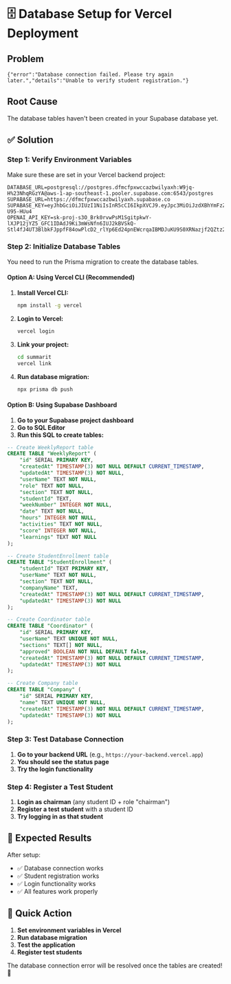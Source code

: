 # 🗄️ Database Setup for Vercel Deployment

## Problem
```
{"error":"Database connection failed. Please try again later.","details":"Unable to verify student registration."}
```

## Root Cause
The database tables haven't been created in your Supabase database yet.

## ✅ Solution

### Step 1: Verify Environment Variables
Make sure these are set in your Vercel backend project:
```env
DATABASE_URL=postgresql://postgres.dfmcfpxwccazbwilyaxh:W9jq-H%23NhqRGzYA@aws-1-ap-southeast-1.pooler.supabase.com:6543/postgres
SUPABASE_URL=https://dfmcfpxwccazbwilyaxh.supabase.co
SUPABASE_KEY=eyJhbGciOiJIUzI1NiIsInR5cCI6IkpXVCJ9.eyJpc3MiOiJzdXBhYmFzZSIsInJlZiI6ImRmbWNmcHh3Y2NhemJ3aWx5YXhoIiwicm9sZSI6InNlcnZpY2Vfcm9sZSIsImlhdCI6MTc1OTI3MTA1OSwiZXhwIjoyMDc0ODQ3MDU5fQ.lpZYQL38ImwKAUlp6tPol_ubVtqPYKdBTC-U95-HUu4
OPENAI_API_KEY=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
```

### Step 2: Initialize Database Tables
You need to run the Prisma migration to create the database tables.

#### Option A: Using Vercel CLI (Recommended)
1. **Install Vercel CLI:**
   ```bash
   npm install -g vercel
   ```

2. **Login to Vercel:**
   ```bash
   vercel login
   ```

3. **Link your project:**
   ```bash
   cd summarit
   vercel link
   ```

4. **Run database migration:**
   ```bash
   npx prisma db push
   ```

#### Option B: Using Supabase Dashboard
1. **Go to your Supabase project dashboard**
2. **Go to SQL Editor**
3. **Run this SQL to create tables:**

```sql
-- Create WeeklyReport table
CREATE TABLE "WeeklyReport" (
    "id" SERIAL PRIMARY KEY,
    "createdAt" TIMESTAMP(3) NOT NULL DEFAULT CURRENT_TIMESTAMP,
    "updatedAt" TIMESTAMP(3) NOT NULL,
    "userName" TEXT NOT NULL,
    "role" TEXT NOT NULL,
    "section" TEXT NOT NULL,
    "studentId" TEXT,
    "weekNumber" INTEGER NOT NULL,
    "date" TEXT NOT NULL,
    "hours" INTEGER NOT NULL,
    "activities" TEXT NOT NULL,
    "score" INTEGER NOT NULL,
    "learnings" TEXT NOT NULL
);

-- Create StudentEnrollment table
CREATE TABLE "StudentEnrollment" (
    "studentId" TEXT PRIMARY KEY,
    "userName" TEXT NOT NULL,
    "section" TEXT NOT NULL,
    "companyName" TEXT,
    "createdAt" TIMESTAMP(3) NOT NULL DEFAULT CURRENT_TIMESTAMP,
    "updatedAt" TIMESTAMP(3) NOT NULL
);

-- Create Coordinator table
CREATE TABLE "Coordinator" (
    "id" SERIAL PRIMARY KEY,
    "userName" TEXT UNIQUE NOT NULL,
    "sections" TEXT[] NOT NULL,
    "approved" BOOLEAN NOT NULL DEFAULT false,
    "createdAt" TIMESTAMP(3) NOT NULL DEFAULT CURRENT_TIMESTAMP,
    "updatedAt" TIMESTAMP(3) NOT NULL
);

-- Create Company table
CREATE TABLE "Company" (
    "id" SERIAL PRIMARY KEY,
    "name" TEXT UNIQUE NOT NULL,
    "createdAt" TIMESTAMP(3) NOT NULL DEFAULT CURRENT_TIMESTAMP,
    "updatedAt" TIMESTAMP(3) NOT NULL
);
```

### Step 3: Test Database Connection
1. **Go to your backend URL** (e.g., `https://your-backend.vercel.app`)
2. **You should see the status page**
3. **Try the login functionality**

### Step 4: Register a Test Student
1. **Login as chairman** (any student ID + role "chairman")
2. **Register a test student** with a student ID
3. **Try logging in as that student**

## 🎯 Expected Results
After setup:
- ✅ Database connection works
- ✅ Student registration works
- ✅ Login functionality works
- ✅ All features work properly

## 🚀 Quick Action
1. **Set environment variables in Vercel**
2. **Run database migration**
3. **Test the application**
4. **Register test students**

The database connection error will be resolved once the tables are created! 🎯
